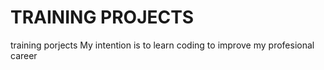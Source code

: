# TRAINING PROJECTS
training porjects
My intention is to learn coding to improve my profesional career
